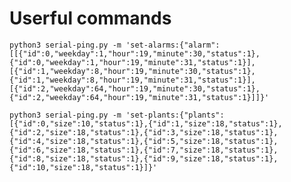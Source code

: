 # Userful commands

`python3 serial-ping.py -m 'set-alarms:{"alarm":[[{"id":0,"weekday":1,"hour":19,"minute":30,"status":1},{"id":0,"weekday":1,"hour":19,"minute":31,"status":1}],[{"id":1,"weekday":8,"hour":19,"minute":30,"status":1},{"id":1,"weekday":8,"hour":19,"minute":31,"status":1}],[{"id":2,"weekday":64,"hour":19,"minute":30,"status":1},{"id":2,"weekday":64,"hour":19,"minute":31,"status":1}]]}'`


`python3 serial-ping.py -m 'set-plants:{"plants":[{"id":0,"size":10,"status":1},{"id":1,"size":18,"status":1},{"id":2,"size":18,"status":1},{"id":3,"size":18,"status":1},{"id":4,"size":18,"status":1},{"id":5,"size":18,"status":1},{"id":6,"size":18,"status":1},{"id":7,"size":18,"status":1},{"id":8,"size":18,"status":1},{"id":9,"size":18,"status":1},{"id":10,"size":18,"status":1}]}'`